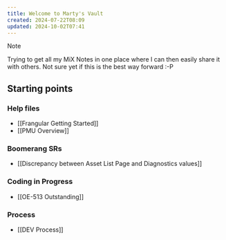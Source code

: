 ```yaml
---
title: Welcome to Marty's Vault
created: 2024-07-22T08:09
updated: 2024-10-02T07:41
---
```


> [!note]
> Trying to get all my MiX Notes in one place where I can then easily share it with others.
> Not sure yet if this is the best way forward :-P

## Starting points

### Help files

- [[Frangular Getting Started]]
- [[PMU Overview]]

### Boomerang SRs

- [[Discrepancy between Asset List Page and Diagnostics values]]

### Coding in Progress

- [[OE-513 Outstanding]]

### Process

- [[DEV Process]]